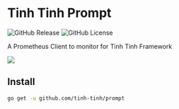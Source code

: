 # Tinh Tinh Prompt 

<div>
<img alt="GitHub Release" src="https://img.shields.io/github/v/release/tinh-tinh/fetch">
<img alt="GitHub License" src="https://img.shields.io/github/license/tinh-tinh/fetch">

</div>

A Prometheus Client to monitor for Tinh Tinh Framework

![](https://avatars.githubusercontent.com/u/178628733?s=400&u=2a8230486a43595a03a6f9f204e54a0046ce0cc4&v=4)

## Install

```bash
go get -u github.com/tinh-tinh/prompt
```
